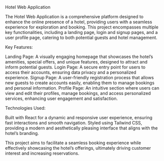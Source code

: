 Hotel Web Application

The Hotel Web Application is a comprehensive platform designed to enhance the online presence of a hotel, providing users with a seamless experience for exploration and booking. This project encompasses multiple key functionalities, including a landing page, login and signup pages, and a user profile page, catering to both potential guests and hotel management.

Key Features:

Landing Page: A visually engaging homepage that showcases the hotel’s amenities, special offers, and unique features, designed to attract and inform potential guests.
Login Page: A secure entry point for users to access their accounts, ensuring data privacy and a personalized experience.
Signup Page: A user-friendly registration process that allows new guests to create accounts easily, enabling them to manage bookings and personal information.
Profile Page: An intuitive section where users can view and edit their profiles, manage bookings, and access personalized services, enhancing user engagement and satisfaction.

Technologies Used:

Built with React for a dynamic and responsive user experience, ensuring fast interactions and smooth navigation.
Styled using Tailwind CSS, providing a modern and aesthetically pleasing interface that aligns with the hotel’s branding.

This project aims to facilitate a seamless booking experience while effectively showcasing the hotel’s offerings, ultimately driving customer interest and increasing reservations.

